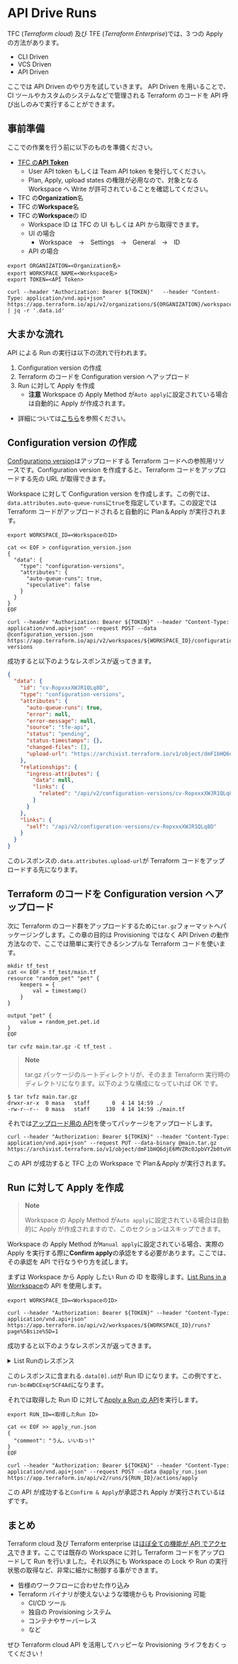 # API Drive Runs

TFC (*Terraform cloud*) 及び TFE (*Terraform Enterprise*)では、3 つの Apply の方法があります。

- CLI Driven
- VCS Driven
- API Driven

ここでは API Driven のやり方を試していきます。
API Driven を用いることで、CI ツールやカスタムのシステムなどで管理される Terraform のコードを API 呼び出しのみで実行することができます。


## 事前準備

ここでの作業を行う前に以下のものを準備ください。

- [TFC の**API Token**](https://www.terraform.io/docs/cloud/users-teams-organizations/api-tokens.html)
  - User API token もしくは Team API token を発行してください。
  - Plan, Apply, upload states の権限が必用なので、対象となる Workspace へ Write が許可されていることを確認してください。
- TFC の**Organization**名
- TFC の**Workspace**名
- TFC の**Workspace**の ID
  - Workspace ID は TFC の UI もしくは API から取得できます。
  - UI の場合
    - Workspace　→　Settings　→　General　→　ID
  - API の場合
```shell
export ORGANIZATION=<Organization名>
export WORKSPACE_NAME=<Workspace名>
export TOKEN=<API Token>

curl --header "Authorization: Bearer ${TOKEN}"   --header "Content-Type: application/vnd.api+json"   https://app.terraform.io/api/v2/organizations/${ORGANIZATION}/workspaces/${WORKSPACE_NAME} | jq -r '.data.id'
```

## 大まかな流れ

API による Run の実行は以下の流れで行われます。

1. Configuration version の作成
2. Terraform のコードを Configuration version へアップロード
3. Run に対して Apply を作成
   - **注意** Workspace の Apply Method が`Auto apply`に設定されている場合は自動的に Apply が作成されます。

* 詳細については[こちら](https://www.terraform.io/docs/cloud/run/api.html)を参照ください。


## Configuration version の作成

[Configurationo version](https://www.terraform.io/docs/cloud/api/configuration-versions.html#create-a-configuration-version)はアップロードする Terraform コードへの参照用リソースです。Configuration version を作成すると、Terraform コードをアップロードする先の URL が取得できます。

Workspace に対して Configuration version を作成します。この例では、`data.attributes.auto-queue-runs`に`true`を指定しています。この設定では Terraform コードがアップロードされると自動的に Plan＆Apply が実行されます。


```shell
export WORKSPACE_ID=<WorkspaceのID>

cat << EOF > configuration_version.json
{
  "data": {
    "type": "configuration-versions",
    "attributes": {
      "auto-queue-runs": true,
      "speculative": false
    }
  }
}
EOF

curl --header "Authorization: Bearer ${TOKEN}" --header "Content-Type: application/vnd.api+json" --request POST --data @configuration_version.json https://app.terraform.io/api/v2/workspaces/${WORKSPACE_ID}/configuration-versions
```

成功すると以下のようなレスポンスが返ってきます。

```json
{
  "data": {
    "id": "cv-RopxxxXWJR1QLq8D",
    "type": "configuration-versions",
    "attributes": {
      "auto-queue-runs": true,
      "error": null,
      "error-message": null,
      "source": "tfe-api",
      "status": "pending",
      "status-timestamps": {},
      "changed-files": [],
      "upload-url": "https://archivist.terraform.io/v1/object/dmF1bHQ6djE6MVZRc0JpbVY2b0tuV0dydmVXSVVyRzJ2VEZuSmdBRmo2QWM5TmNGdFRVK29tTHRKdU9CdGJsWjNablR0ZWsrQVEvQkxHbHFnY3lRVUJ1NEt4dHhnWjVRN29BVXQrL0w1L0Y1eE1IeFhtY3hZUkRMaFYvUW1QUG51MzVkeUt4eDZ2U3VQc09jVXlWQ1YrZ0c1WHRzUTR1M0hJRU4rZkRna1k0WGJqaCt0ZFhFRTdaS3EyREJnTzI0YkFyQ0FqbFNzdTg5QnhPTVFFdWRsei95N2NlaERvUkxQY0dacVBEN25KOXFkbFRQeUxLV2hPNWp1ajJvaG1CRlVQZmJZZzR4cHlLc25hOGFZbGFBSWgyMFVNSzRPTGtvZkpkRGhzdTg9"
    },
    "relationships": {
      "ingress-attributes": {
        "data": null,
        "links": {
          "related": "/api/v2/configuration-versions/cv-RopxxxXWJR1QLq8D/ingress-attributes"
        }
      }
    },
    "links": {
      "self": "/api/v2/configuration-versions/cv-RopxxxXWJR1QLq8D"
    }
  }
}
```

このレスポンスの`.data.attributes.upload-url`が Terraform コードをアップロードする先になります。

## Terraform のコードを Configuration version へアップロード

次に Terraform のコード群をアップロードするために`tar.gz`フォーマットへパッケージングします。この章の目的は Provisioning ではなく API Driven の動作方法なので、ここでは簡単に実行できるシンプルな Terraform コードを使います。

```shell
mkdir tf_test
cat << EOF > tf_test/main.tf
resource "random_pet" "pet" {
	keepers = {
		val = timestamp()
	}
}

output "pet" {
	value = random_pet.pet.id
}
EOF

tar cvfz main.tar.gz -C tf_test .
```

>**Note**
>
>tar.gz パッケージのルートディレクトリが、そのまま Terraform 実行時のディレクトリになります。以下のような構成になっていれば OK です。
```shell
$ tar tvfz main.tar.gz
drwxr-xr-x  0 masa   staff       0  4 14 14:59 ./
-rw-r--r--  0 masa   staff     130  4 14 14:59 ./main.tf
```

それでは[アップロード用の API](https://www.terraform.io/docs/cloud/api/configuration-versions.html#upload-configuration-files)を使ってパッケージをアップロードします。

```shell
curl --header "Authorization: Bearer ${TOKEN}" --header "Content-Type: application/vnd.api+json" --request PUT --data-binary @main.tar.gz https://archivist.terraform.io/v1/object/dmF1bHQ6djE6MVZRc0JpbVY2b0tuV0dydmVXSVVyRzJ2VEZuSmdBRmo2QWM5TmNGdFRVK29tTHRKdU9CdGJsWjNablR0ZWsrQVEvQkxHbHFnY3lRVUJ1NEt4dHhnWjVRN29BVXQrL0w1L0Y1eE1IeFhtY3hZUkRMaFYvUW1QUG51MzVkeUt4eDZ2U3VQc09jVXlWQ1YrZ0c1WHRzUTR1M0hJRU4rZkRna1k0WGJqaCt0ZFhFRTdaS3EyREJnTzI0YkFyQ0FqbFNzdTg5QnhPTVFFdWRsei95N2NlaERvUkxQY0dacVBEN25KOXFkbFRQeUxLV2hPNWp1ajJvaG1CRlVQZmJZZzR4cHlLc25hOGFZbGFBSWgyMFVNSzRPTGtvZkpkRGhzdTg9
```

この API が成功すると TFC 上の Workspace で Plan＆Apply が実行されます。

## Run に対して Apply を作成

> **Note**
>
> Workspace の Apply Method が`Auto apply`に設定されている場合は自動的に Apply が作成されますので、このセクションはスキップできます。

Workspace の Apply Method が`Manual apply`に設定されている場合、実際の Apply を実行する際に**Confirm apply**の承認をする必要があります。ここでは、その承認を API で行なうやり方を試します。

まずは Workspace から Apply したい Run の ID を取得します。[List Runs in a Worrkspace](https://www.terraform.io/docs/cloud/api/run.html#list-runs-in-a-workspace)の API を使用します。

```shell
export WORKSPACE_ID=<WorkspaceのID>

curl --header "Authorization: Bearer ${TOKEN}" --header "Content-Type: application/vnd.api+json" https://app.terraform.io/api/v2/workspaces/${WORKSPACE_ID}/runs?page%5Bsize%5D=1
```

成功すると以下のようなレスポンスが返ってきます。

<details><summary>List Runのレスポンス</summary>

```json
{
  "data": [
    {
      "id": "run-bc4WDCExqr5CF4Ad",
      "type": "runs",
      "attributes": {
        "actions": {
          "is-cancelable": false,
          "is-confirmable": true,
          "is-discardable": true,
          "is-force-cancelable": false
        },
        "canceled-at": null,
        "created-at": "2020-04-14T06:34:05.962Z",
        "has-changes": true,
        "is-destroy": false,
        "message": "New configuration uploaded via the Terraform Cloud API",
        "plan-only": false,
        "source": "tfe-configuration-version",
        "status-timestamps": {
          "planned-at": "2020-04-14T06:34:22+00:00",
          "planning-at": "2020-04-14T06:34:06+00:00",
          "plan-queued-at": "2020-04-14T06:34:06+00:00",
          "cost-estimated-at": "2020-04-14T06:34:29+00:00",
          "plan-queueable-at": "2020-04-14T06:34:06+00:00",
          "cost-estimating-at": "2020-04-14T06:34:22+00:00"
        },
        "status": "cost_estimated",
        "trigger-reason": "manual",
        "permissions": {
          "can-apply": true,
          "can-cancel": true,
          "can-discard": true,
          "can-force-execute": true,
          "can-force-cancel": true,
          "can-override-policy-check": true
        }
      },
      "relationships": {
        "workspace": {
          "data": {
            "id": "ws-ajLLjugn2ngooBV9",
            "type": "workspaces"
          }
        },
        "apply": {
          "data": {
            "id": "apply-YnTxd3Jyca6QxRyz",
            "type": "applies"
          },
          "links": {
            "related": "/api/v2/runs/run-bc4WDCExqr5CF4Ad/apply"
          }
        },
        "configuration-version": {
          "data": {
            "id": "cv-Fcd8m1fT1SYHukBV",
            "type": "configuration-versions"
          },
          "links": {
            "related": "/api/v2/runs/run-bc4WDCExqr5CF4Ad/configuration-version"
          }
        },
        "cost-estimate": {
          "data": {
            "id": "ce-QNvdDKY5LaFfX2K6",
            "type": "cost-estimates"
          },
          "links": {
            "related": "/api/v2/cost-estimates/ce-QNvdDKY5LaFfX2K6"
          }
        },
        "created-by": {
          "data": {
            "id": "user-F1BcjnRCZtW8irfQ",
            "type": "users"
          },
          "links": {
            "related": "/api/v2/runs/run-bc4WDCExqr5CF4Ad/created-by"
          }
        },
        "plan": {
          "data": {
            "id": "plan-QDeb8Th3SKGjmMfP",
            "type": "plans"
          },
          "links": {
            "related": "/api/v2/runs/run-bc4WDCExqr5CF4Ad/plan"
          }
        },
        "run-events": {
          "data": [
            {
              "id": "re-zEvX8pBeQmveXGCU",
              "type": "run-events"
            },
            {
              "id": "re-H14w91kpaBkYSZE3",
              "type": "run-events"
            },
            {
              "id": "re-PoqrfPvkTLeuRUyu",
              "type": "run-events"
            },
            {
              "id": "re-DQHX1WNuvtmkUf8e",
              "type": "run-events"
            },
            {
              "id": "re-G6XjkF2uCbG5LJ9T",
              "type": "run-events"
            },
            {
              "id": "re-7LsT4e4tKqUxk8bn",
              "type": "run-events"
            }
          ],
          "links": {
            "related": "/api/v2/runs/run-bc4WDCExqr5CF4Ad/run-events"
          }
        },
        "policy-checks": {
          "data": [],
          "links": {
            "related": "/api/v2/runs/run-bc4WDCExqr5CF4Ad/policy-checks"
          }
        },
        "comments": {
          "data": [],
          "links": {
            "related": "/api/v2/runs/run-bc4WDCExqr5CF4Ad/comments"
          }
        }
      },
      "links": {
        "self": "/api/v2/runs/run-bc4WDCExqr5CF4Ad"
      }
    }
  ],
  "links": {
    "self": "https://app.terraform.io/api/v2/workspaces/ws-ajLLjugn2ngooBV9/runs?page%5Bnumber%5D=1&page%5Bsize%5D=1",
    "first": "https://app.terraform.io/api/v2/workspaces/ws-ajLLjugn2ngooBV9/runs?page%5Bnumber%5D=1&page%5Bsize%5D=1",
    "prev": null,
    "next": "https://app.terraform.io/api/v2/workspaces/ws-ajLLjugn2ngooBV9/runs?page%5Bnumber%5D=2&page%5Bsize%5D=1",
    "last": "https://app.terraform.io/api/v2/workspaces/ws-ajLLjugn2ngooBV9/runs?page%5Bnumber%5D=2&page%5Bsize%5D=1"
  },
  "meta": {
    "pagination": {
      "current-page": 1,
      "prev-page": null,
      "next-page": 2,
      "total-pages": 2,
      "total-count": 2
    }
  }
}
```
</details>


このレスポンスに含まれる`.data[0].id`が Run ID になります。この例ですと、`run-bc4WDCExqr5CF4Ad`になります。

それでは取得した Run ID に対して[Apply a Run の API](https://www.terraform.io/docs/cloud/api/run.html#apply-a-run)を実行します。

```shell
export RUN_ID=<取得したRun ID>

cat << EOF >> apply_run.json
{
  "comment": "うん、いいねっ!"
}
EOF

curl --header "Authorization: Bearer ${TOKEN}" --header "Content-Type: application/vnd.api+json" --request POST --data @apply_run.json https://app.terraform.io/api/v2/runs/${RUN_ID}/actions/apply
```

この API が成功すると`Confirm & Apply`が承認され Apply が実行されているはずです。

## まとめ

Terraform cloud 及び Terraform enterprise は[ほぼ全ての機能が API でアクセス](https://www.terraform.io/docs/cloud/api/index.html)できます。ここでは既存の Workspace に対し Terraform コードをアップロードして Run を行いました。それ以外にも Workspace の Lock や Run の実行状態の取得など、非常に細かに制御する事ができます。

- 皆様のワークフローに合わせた作り込み
- Terraform バイナリが使えないような環境からも Provisioning 可能
  - CI/CD ツール
  - 独自の Provisioning システム
  - コンテナやサーバーレス
  - など

ぜひ Terraform cloud API を活用してハッピーな Provisioning ライフをおくってください！
